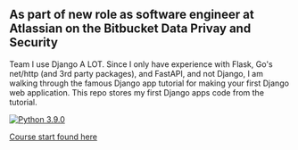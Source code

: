 ## As part of new role as software engineer at Atlassian on the Bitbucket Data Privay and Security
Team I use Django A LOT. Since I only have experience with Flask, Go's net/http (and 3rd party
packages), and FastAPI, and not Django, I am walking through the famous Django app tutorial for
making your first Django web application. This repo stores my first Django apps code from the 
tutorial.

<p align="left">
  <a href="https://www.python.org/downloads/release/python-390/"><img alt="Python 3.9.0" src="https://img.shields.io/badge/python-3.9.0-yellow?logo=python">
  </a>
</p>


[Course start found here](https://docs.djangoproject.com/en/3.2/intro/tutorial01/)
